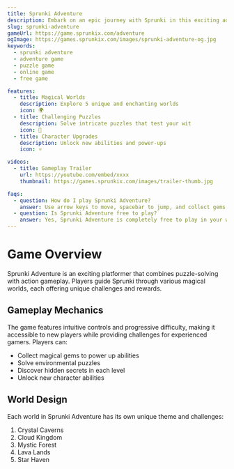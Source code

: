 ```yaml
---
title: Sprunki Adventure
description: Embark on an epic journey with Sprunki in this exciting adventure game. Explore magical worlds, solve puzzles, and collect treasures.
slug: sprunki-adventure
gameUrl: https://game.sprunkix.com/adventure
ogImage: https://games.sprunkix.com/images/sprunki-adventure-og.jpg
keywords:
  - sprunki adventure
  - adventure game
  - puzzle game
  - online game
  - free game

features:
  - title: Magical Worlds
    description: Explore 5 unique and enchanting worlds
    icon: 🌍
  - title: Challenging Puzzles
    description: Solve intricate puzzles that test your wit
    icon: 🧩
  - title: Character Upgrades
    description: Unlock new abilities and power-ups
    icon: ⭐

videos:
  - title: Gameplay Trailer
    url: https://youtube.com/embed/xxxx
    thumbnail: https://games.sprunkix.com/images/trailer-thumb.jpg

faqs:
  - question: How do I play Sprunki Adventure?
    answer: Use arrow keys to move, spacebar to jump, and collect gems to progress through levels.
  - question: Is Sprunki Adventure free to play?
    answer: Yes, Sprunki Adventure is completely free to play in your web browser.
---
```


# Game Overview

Sprunki Adventure is an exciting platformer that combines puzzle-solving with action gameplay. Players guide Sprunki through various magical worlds, each offering unique challenges and rewards.

## Gameplay Mechanics

The game features intuitive controls and progressive difficulty, making it accessible to new players while providing challenges for experienced gamers. Players can:

- Collect magical gems to power up abilities
- Solve environmental puzzles
- Discover hidden secrets in each level
- Unlock new character abilities

## World Design

Each world in Sprunki Adventure has its own unique theme and challenges:

1. Crystal Caverns
2. Cloud Kingdom
3. Mystic Forest
4. Lava Lands
5. Star Haven